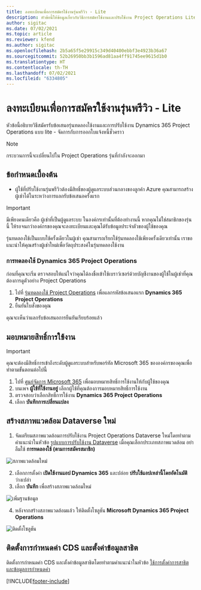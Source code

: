 ```yaml
---
title: ลงทะเบียนเพื่อการสมัครใช้งานรุ่นพรีวิว - Lite
description: หัวข้อนี้ให้ข้อมูลเกี่ยวกับวิธีการสมัครใช้งานและปรับใช้งาน Project Operations Lite - จัดการกับการออกใบแจ้งหนี้ชั่วคราว
author: sigitac
ms.date: 07/02/2021
ms.topic: article
ms.reviewer: kfend
ms.author: sigitac
ms.openlocfilehash: 2b5a65f5e29915c349d40400ebbf3e4923b36a67
ms.sourcegitcommit: 52b26950bb3b1596ad81aa4ff91745ee9615d1b0
ms.translationtype: HT
ms.contentlocale: th-TH
ms.lasthandoff: 07/02/2021
ms.locfileid: "6334805"
---
```

# <a name="sign-up-for-a-preview-subscription---lite"></a>ลงทะเบียนเพื่อการสมัครใช้งานรุ่นพรีวิว - Lite 

หัวข้อนี้อธิบายวิธีสมัครรับข้อเสนอรุ่นทดลองใช้งานและการปรับใช้งาน Dynamics 365 Project Operations แบบ lite - จัดการกับการออกใบแจ้งหนี้ชั่วคราว

> [!NOTE]
> กระบวนการนี้จะเปลี่ยนไปใน Project Operations รุ่นที่กำลังจะออกมา

## <a name="prerequisites"></a>ข้อกำหนดเบื้องต้น
- ผู้ใช้ที่ปรับใช้งานรุ่นพรีวิวต้องมีสิทธิ์ของผู้ดูแลระบบส่วนกลางของลูกค้า Azure คุณสามารถสร้างผู้เช่าได้ในระหว่างการแลกรับข้อเสนอครั้งแรก

> [!IMPORTANT]
> มีเพียงคนเดียวคือ ผู้เช่าที่เป็นผู้ดูแลระบบ ในองค์กรเท่านั้นที่ต้องทำงานนี้ หากคุณไม่ใช่สมาชิกของรุ่นนี้ ให้รอจนกว่าองค์กรของคุณจะลงทะเบียนและคุณได้รับข้อมูลประจำตัวของผู้ใช้ของคุณ
> 
> รุ่นทดลองใช้เป็นแบบใช้ครั้งเดียวในผู้เช่า คุณสามารถเรียกใช้รุ่นทดลองใช้เพียงครั้งเดียวเท่านั้น เราขอแนะนำให้คุณสร้างผู้เช่าใหม่เพื่อวัตถุประสงค์ในรุ่นทดลองใช้งาน

### <a name="dynamics-365-project-operations-trial"></a>การทดลองใช้ Dynamics 365 Project Operations 

ก่อนที่คุณจะเริ่ม ตรวจสอบให้แน่ใจว่าคุณได้ลงชื่อเข้าใช้เบราว์เซอร์ด้วยบัญชีงานของผู้ใช้ในผู้เช่าที่คุณต้องการดูตัวอย่าง Project Operations

1. ไปที่ [รุ่นทดลองใช้ Project Operations](https://aka.ms/try-po) เพื่อแลกรหัสข้อเสนอแรก **Dynamics 365 Project Operations**
2. ยืนยันใบสั่งของคุณ

  คุณจะเห็นว่าแลกรับข้อเสนอการยืนยันเรียบร้อยแล้ว

## <a name="assign-licenses"></a>มอบหมายสิทธิ์การใช้งาน

> [!IMPORTANT]
> คุณจะต้องมีสิทธิ์การเข้าถึงระดับผู้ดูแลระบบสำหรับพอร์ทัล Microsoft 365 ขององค์กรของคุณเพื่อทำตามขั้นตอนต่อไปนี้


1. ไปที่ [ศูนย์จัดการ Microsoft 365](https://portal.office.com/) เพื่อมอบหมายสิทธิ์การใช้งานให้กับผู้ใช้ของคุณ
2. บนเพจ **ผู้ใช้ที่ใช้งานอยู่** เลือกผู้ใช้ที่คุณต้องการมอบหมายสิทธิ์การใช้งาน
3. ตรวจสอบว่าเลือกสิทธิ์การใช้งาน **Dynamics 365 Project Operations** 
4. เลือก **บันทึกการเปลี่ยนแปลง**

## <a name="create-a-new-dataverse-environment"></a>สร้างสภาพแวดล้อม Dataverse ใหม่

1. จัดเตรียมสภาพแวดล้อมการปรับใช้งาน Project Operations Dataverse ใหม่โดยทำตามคำแนะนำในหัวข้อ [รูปแบบการปรับใช้งาน Dataverse](lite-deployment.md) เมื่อคุณเลือกประเภทสภาพแวดล้อม อย่าลืมใช้ **การทดลองใช้ (ตามการสมัครสมาชิก)**

  ![สภาพแวดล้อมใหม่](./media/19CreateEnvironment.png)

2. เลือกการตั้งค่า **เปิดใช้งานแอป Dynamics 365** และปล่อย **ปรับใช้แอปเหล่านี้โดยอัตโนมัติ** ว่างเปล่า  
3. เลือก **บันทึก** เพื่อสร้างสภาพแวดล้อมใหม่

  ![เพิ่มฐานข้อมูล](./media/20CreateEnvironment1.png)

4. หลังจากสร้างสภาพแวดล้อมแล้ว ให้ติดตั้งโซลูชัน **Microsoft Dynamics 365 Project Operations** 

![ติดตั้งโซลูชัน](./media/21InstallSolution.png)

## <a name="install-a-cds-configuration-and-setup-demo-data"></a>ติดตั้งการกำหนดค่า CDS และตั้งค่าข้อมูลสาธิต

ติดตั้งการกำหนดค่า CDS และตั้งค่าข้อมูลสาธิตโดยทำตามคำแนะนำในหัวข้อ [ใช้การตั้งค่าการสาธิตและข้อมูลการกำหนดค่า](lite-apply-demo-setup-config-data.md)


[!INCLUDE[footer-include](../includes/footer-banner.md)]

